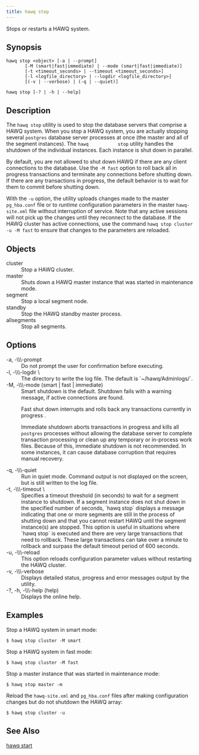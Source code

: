 ```yaml
---
title: hawq stop
---
```


<!--
Licensed to the Apache Software Foundation (ASF) under one
or more contributor license agreements.  See the NOTICE file
distributed with this work for additional information
regarding copyright ownership.  The ASF licenses this file
to you under the Apache License, Version 2.0 (the
"License"); you may not use this file except in compliance
with the License.  You may obtain a copy of the License at

  http://www.apache.org/licenses/LICENSE-2.0

Unless required by applicable law or agreed to in writing,
software distributed under the License is distributed on an
"AS IS" BASIS, WITHOUT WARRANTIES OR CONDITIONS OF ANY
KIND, either express or implied.  See the License for the
specific language governing permissions and limitations
under the License.
-->

Stops or restarts a HAWQ system.

## Synopsis<a id="topic1__section2"></a>

``` pre
hawq stop <object> [-a | --prompt]
       [-M (smart|fast|immediate) | --mode (smart|fast|immediate)]   
       [-t <timeout_seconds> | --timeout <timeout_seconds>]  
       [-l <logfile_directory> | --logdir <logfile_directory>]
       [(-v | --verbose) | (-q | --quiet)]

hawq stop [-? | -h | --help]
```

## Description<a id="topic1__section3"></a>

The `hawq stop` utility is used to stop the database servers that comprise a HAWQ system. When you stop a HAWQ system, you are actually stopping several `postgres` database server processes at once (the master and all of the segment instances). The `hawq           stop` utility handles the shutdown of the individual instances. Each instance is shut down in parallel.

By default, you are not allowed to shut down HAWQ if there are any client connections to the database. Use the `-M fast` option to roll back all in progress transactions and terminate any connections before shutting down. If there are any transactions in progress, the default behavior is to wait for them to commit before shutting down.

With the `-u` option, the utility uploads changes made to the master `pg_hba.conf` file or to *runtime* configuration parameters in the master `hawq-site.xml` file without interruption of service. Note that any active sessions will not pick up the changes until they reconnect to the database.
If the HAWQ cluster has active connections, use the command `hawq stop cluster -u -M fast` to ensure that changes to the parameters are reloaded.  

## Objects

<dt>cluster  </dt>
<dd>Stop a HAWQ cluster.</dd>

<dt>master  </dt>
<dd>Shuts down a HAWQ master instance that was started in maintenance mode.</dd>

<dt>segment  </dt>
<dd>Stop a local segment node.</dd>

<dt>standby  </dt>
<dd>Stop the HAWQ standby master process.</dd>

<dt>allsegments  </dt>
<dd>Stop all segments.</dd>

## Options<a id="topic1__section4"></a>

<dt>-a, -\\\-prompt  </dt>
<dd>Do not prompt the user for confirmation before executing.</dd>

<dt>-l, -\\\-logdir \<logfile\_directory\>  </dt>
<dd>The directory to write the log file. The default is `~/hawq/Adminlogs/`.</dd>

<dt>-M, -\\\-mode (smart | fast | immediate)  </dt>
<dd>Smart shutdown is the default. Shutdown fails with a warning message, if active connections are found.

Fast shut down interrupts and rolls back any transactions currently in progress .

Immediate shutdown aborts transactions in progress and kills all `postgres` processes without allowing the database server to complete transaction processing or clean up any temporary or in-process work files. Because of this, immediate shutdown is not recommended. In some instances, it can cause database corruption that requires manual recovery.</dd>

<dt>-q, -\\\-quiet  </dt>
<dd>Run in quiet mode. Command output is not displayed on the screen, but is still written to the log file.</dd>

<dt>-t, -\\\-timeout \<timeout\_seconds\>  </dt>
<dd>Specifies a timeout threshold (in seconds) to wait for a segment instance to shutdown. If a segment instance does not shut down in the specified number of seconds, `hawq stop` displays a message indicating that one or more segments are still in the process of shutting down and that you cannot restart HAWQ until the segment instance(s) are stopped. This option is useful in situations where `hawq stop` is executed and there are very large transactions that need to rollback. These large transactions can take over a minute to rollback and surpass the default timeout period of 600 seconds.</dd>

<dt>-u, -\\\-reload   </dt>
<dd>This option reloads configuration parameter values without restarting the HAWQ cluster.</dd>

<dt>-v, -\\\-verbose  </dt>
<dd>Displays detailed status, progress and error messages output by the utility.</dd>

<dt>-?, -h, -\\\-help (help) </dt>
<dd>Displays the online help.</dd>


## Examples<a id="topic1__section5"></a>

Stop a HAWQ system in smart mode:

``` shell
$ hawq stop cluster -M smart
```

Stop a HAWQ system in fast mode:

``` shell
$ hawq stop cluster -M fast
```

Stop a master instance that was started in maintenance mode:

``` shell
$ hawq stop master -m
```

Reload the `hawq-site.xml` and `pg_hba.conf` files after making configuration changes but do not shutdown the HAWQ array:

``` shell
$ hawq stop cluster -u
```

## See Also<a id="topic1__section6"></a>

[hawq start](hawqstart.html#topic1)
